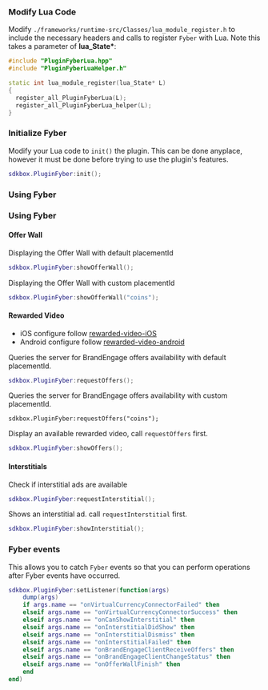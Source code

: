 ### Modify Lua Code
Modify `./frameworks/runtime-src/Classes/lua_module_register.h` to include the necessary headers and calls to register `Fyber` with Lua. Note this takes a parameter of __lua_State*__:
```cpp
#include "PluginFyberLua.hpp"
#include "PluginFyberLuaHelper.h"
```
```cpp
static int lua_module_register(lua_State* L)
{
  register_all_PluginFyberLua(L);
  register_all_PluginFyberLua_helper(L);
}
```

### Initialize Fyber
Modify your Lua code to `init()` the plugin. This can be done anyplace, however it must be done before trying to use the plugin's features.
```lua
sdkbox.PluginFyber:init();
```

### Using Fyber
### Using Fyber
#### Offer Wall
Displaying the Offer Wall with default placementId
```lua
sdkbox.PluginFyber:showOfferWall();
```

Displaying the Offer Wall with custom placementId
```lua
sdkbox.PluginFyber:showOfferWall("coins");
```

#### Rewarded Video
- iOS configure follow [rewarded-video-iOS](http://developer.fyber.com/content/ios/rewarded-video/introduction/existing-integration/)
- Android configure follow [rewarded-video-android](http://developer.fyber.com/content/android/rewarded-video/)

Queries the server for BrandEngage offers availability with default placementId.
```lua
sdkbox.PluginFyber:requestOffers();
```

Queries the server for BrandEngage offers availability with custom placementId.
```
sdkbox.PluginFyber:requestOffers("coins");
```

Display an available rewarded video, call `requestOffers` first.
```lua
sdkbox.PluginFyber:showOffers();
```

#### Interstitials
Check if interstitial ads are available
```lua
sdkbox.PluginFyber:requestInterstitial();
```

Shows an interstitial ad. call `requestInterstitial` first.
```lua
sdkbox.PluginFyber:showInterstitial();
```

### Fyber events
This allows you to catch `Fyber` events so that you can perform operations after Fyber events have occurred.

```lua
sdkbox.PluginFyber:setListener(function(args)
    dump(args)
    if args.name == "onVirtualCurrencyConnectorFailed" then
    elseif args.name == "onVirtualCurrencyConnectorSuccess" then
    elseif args.name == "onCanShowInterstitial" then
    elseif args.name == "onInterstitialDidShow" then
    elseif args.name == "onInterstitialDismiss" then
    elseif args.name == "onInterstitialFailed" then
    elseif args.name == "onBrandEngageClientReceiveOffers" then
    elseif args.name == "onBrandEngageClientChangeStatus" then
    elseif args.name == "onOfferWallFinish" then
    end
end)
```
